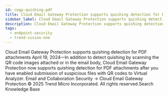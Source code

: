 ```yaml
---
id: cegp-quishing-pdf
title: Cloud Email Gateway Protection supports quishing detection for PDF attachments
sidebar_label: Cloud Email Gateway Protection supports quishing detection for PDF attachments
description: Cloud Email Gateway Protection supports quishing detection for PDF attachments
tags:
  - endpoint-security
  - trend-vision-one
---
```


 Cloud Email Gateway Protection supports quishing detection for PDF attachments April 19, 2024—In addition to detect quishing by scanning the QR code images attached or in the email body, Cloud Email Gateway Protection now supports quishing detection for PDF attachments after you have enabled submission of suspicious files with QR codes to Virtual Analyzer. Email and Collaboration Security → Cloud Email Gateway Protection © 2025 Trend Micro Incorporated. All rights reserved.Search Knowledge Base
